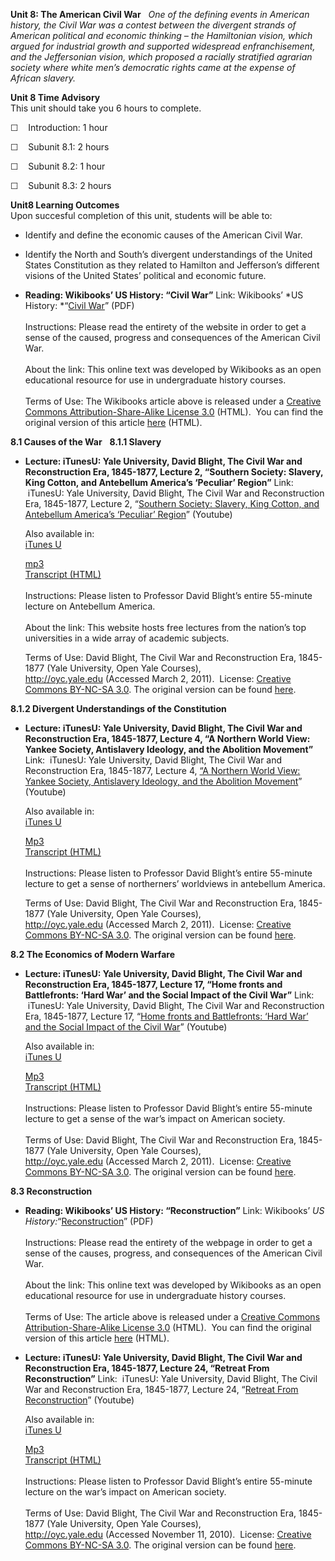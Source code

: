 **Unit 8: The American Civil War** <span id="8"></span> 
*One of the defining events in American history, the Civil War was a
contest between the divergent strands of American political and economic
thinking – the Hamiltonian vision, which argued for industrial growth
and supported widespread enfranchisement, and the Jeffersonian vision,
which proposed a racially stratified agrarian society where white men’s
democratic rights came at the expense of African slavery.*

**Unit 8 Time Advisory**  
This unit should take you 6 hours to complete.

☐    Introduction: 1 hour

☐    Subunit 8.1: 2 hours

☐    Subunit 8.2: 1 hour

☐    Subunit 8.3: 2 hours

**Unit8 Learning Outcomes**  
Upon succesful completion of this unit, students will be able to:

-   Identify and define the economic causes of the American Civil War.
-   Identify the North and South’s divergent understandings of the
    United States Constitution as they related to Hamilton and
    Jefferson’s different visions of the United States’ political and
    economic future.

-   **Reading: Wikibooks’ US History: “Civil War”**
    Link: Wikibooks’ *US History: *“[Civil
    War](https://resources.saylor.org/wwwresources/archived/site/wp-content/uploads/2011/08/HIST312-8-Civil-War.pdf)”
    (PDF)  
        
     Instructions: Please read the entirety of the website in order to
    get a sense of the caused, progress and consequences of the American
    Civil War.  
        
     About the link: This online text was developed by Wikibooks as an
    open educational resource for use in undergraduate history
    courses.  
        
     Terms of Use: The Wikibooks article above is released under a
    [Creative Commons Attribution-Share-Alike License
    3.0](http://creativecommons.org/licenses/by-sa/3.0/) (HTML).  You
    can find the original version of this article
    [here](http://en.wikibooks.org/wiki/US_History/Civil_War) (HTML).

**8.1 Causes of the War** <span id="8.1"></span> 
**8.1.1 Slavery** <span id="8.1.1"></span> 
-   **Lecture: iTunesU: Yale University, David Blight, The Civil War and
    Reconstruction Era, 1845-1877, Lecture 2, “Southern Society:
    Slavery, King Cotton, and Antebellum America’s ‘Peculiar’ Region”**
    Link:  iTunesU: Yale University, David Blight, The Civil War and
    Reconstruction Era, 1845-1877, Lecture 2, “[Southern Society:
    Slavery, King Cotton, and Antebellum America’s ‘Peculiar’
    Region](http://www.youtube.com/watch?v=IIYxuTbJBz8)” (Youtube)  
      
     Also available in:  
     [iTunes
    U](http://deimos3.apple.com/WebObjects/Core.woa/Browse/yale.edu-dz.2821767545?i=1913560108)  

    [mp3](http://openmedia.yale.edu/projects/media_viewer/video_viewer2.php?window_size=audio&type=mp3&title=HIST%20119%20-%20Lecture%202%20-%20Prof.%20David%20Blight&path=%2Fcourses%2Fspring08%2Fhist119%2Fmp3%2Fhist119_02_011708.mp3)  
     [Transcript (HTML)](http://oyc.yale.edu/transcript/543/hist-119)  
        
     Instructions: Please listen to Professor David Blight’s entire
    55-minute lecture on Antebellum America.  
        
     About the link: This website hosts free lectures from the nation’s
    top universities in a wide array of academic subjects.  
      
     Terms of Use: David Blight, The Civil War and Reconstruction Era,
    1845-1877 (Yale University, Open Yale Courses),
    <http://oyc.yale.edu> (Accessed March 2, 2011).  License: [Creative
    Commons BY-NC-SA
    3.0](http://creativecommons.org/licenses/by-nc-sa/3.0/us/). The
    original version can be found
    [here](http://oyc.yale.edu/history/civil-war-and-reconstruction/content/sessions.html).

**8.1.2 Divergent Understandings of the Constitution** <span
id="8.1.2"></span> 
-   **Lecture: iTunesU: Yale University, David Blight, The Civil War and
    Reconstruction Era, 1845-1877, Lecture 4, “A Northern World View:
    Yankee Society, Antislavery Ideology, and the Abolition Movement”**
    Link:  iTunesU: Yale University, David Blight, The Civil War and
    Reconstruction Era, 1845-1877, Lecture 4, [“A Northern World View:
    Yankee Society, Antislavery Ideology, and the Abolition
    Movement](http://www.youtube.com/watch?v=QUIu1SdMoZ8)” (Youtube)  
      
     Also available in:  
     [iTunes
    U](http://deimos3.apple.com/WebObjects/Core.woa/Browse/yale.edu-dz.2821767555?i=1281458248)  

    [Mp3](http://openmedia.yale.edu/projects/media_viewer/video_viewer2.php?window_size=audio&type=mp3&title=HIST%20119%20-%20Lecture%204%20-%20Prof.%20David%20Blight&path=%2Fcourses%2Fspring08%2Fhist119%2Fmp3%2Fhist119_04_012408.mp3)  
     [Transcript (HTML)](http://oyc.yale.edu/transcript/545/hist-119)  
        
     Instructions: Please listen to Professor David Blight’s entire
    55-minute lecture to get a sense of northerners’ worldviews in
    antebellum America.  
      
     Terms of Use: David Blight, The Civil War and Reconstruction Era,
    1845-1877 (Yale University, Open Yale Courses),
    <http://oyc.yale.edu> (Accessed March 2, 2011).  License: [Creative
    Commons BY-NC-SA
    3.0](http://creativecommons.org/licenses/by-nc-sa/3.0/us/). The
    original version can be found
    [here](http://oyc.yale.edu/history/civil-war-and-reconstruction/content/sessions.html).

**8.2 The Economics of Modern Warfare** <span id="8.2"></span> 
-   **Lecture: iTunesU: Yale University, David Blight, The Civil War and
    Reconstruction Era, 1845-1877, Lecture 17, “Home fronts and
    Battlefronts: ‘Hard War’ and the Social Impact of the Civil War”**
    Link:  iTunesU: Yale University, David Blight, The Civil War and
    Reconstruction Era, 1845-1877, Lecture 17, “[Home fronts and
    Battlefronts: ‘Hard War’ and the Social Impact of the Civil
    War](http://www.youtube.com/watch?v=VpVZQtNXyzw)” (Youtube)  
      
     Also available in:  
     [iTunes
    U](http://deimos3.apple.com/WebObjects/Core.woa/Browse/yale.edu-dz.2821767620?i=1168022318)             

    [Mp3](http://openmedia.yale.edu/projects/media_viewer/video_viewer2.php?window_size=audio&type=mp3&title=HIST%20119%20-%20Lecture%205%20-%20Prof.%20David%20Blight&path=%2Fcourses%2Fspring08%2Fhist119%2Fmp3%2Fhist119_05_012908.mp3)  
     [Transcript
    (HTML)](http://oyc.yale.edu/history/civil-war-and-reconstruction/content/transcripts/transcript-5-telling-a-free-story-fugitive-slaves)  
        
     Instructions: Please listen to Professor David Blight’s entire
    55-minute lecture to get a sense of the war’s impact on American
    society.  
        
     Terms of Use: David Blight, The Civil War and Reconstruction Era,
    1845-1877 (Yale University, Open Yale Courses),
    <http://oyc.yale.edu> (Accessed March 2, 2011).  License: [Creative
    Commons BY-NC-SA
    3.0](http://creativecommons.org/licenses/by-nc-sa/3.0/us/). The
    original version can be found
    [here](http://oyc.yale.edu/history/civil-war-and-reconstruction/content/sessions.html).

**8.3 Reconstruction** <span id="8.3"></span> 
-   **Reading: Wikibooks’ US History: “Reconstruction”**
    Link: Wikibooks’ *US
    History:*“[Reconstruction](https://resources.saylor.org/wwwresources/archived/site/wp-content/uploads/2011/08/HIST312-8.3-Reconstruction.pdf)”
    (PDF)  
        
     Instructions: Please read the entirety of the webpage in order to
    get a sense of the causes, progress, and consequences of the
    American Civil War.  
        
     About the link: This online text was developed by Wikibooks as an
    open educational resource for use in undergraduate history
    courses.  
        
     Terms of Use: The article above is released under a [Creative
    Commons Attribution-Share-Alike License
    3.0](http://creativecommons.org/licenses/by-sa/3.0/) (HTML).  You
    can find the original version of this article
    [here](http://en.wikibooks.org/wiki/US_History/Reconstruction)
    (HTML).

-   **Lecture: iTunesU: Yale University, David Blight, The Civil War and
    Reconstruction Era, 1845-1877, Lecture 24, “Retreat From
    Reconstruction”**
    Link:  iTunesU: Yale University, David Blight, The Civil War and
    Reconstruction Era, 1845-1877, Lecture 24, “[Retreat From
    Reconstruction](http://www.youtube.com/watch?v=JWnPCrq_oNQ)” (Youtube)  
      
     Also available in:   
     [iTunes
    U](http://deimos3.apple.com/WebObjects/Core.woa/Browse/yale.edu-dz.2821767655?i=1128884536)  

    [Mp3](http://openmedia.yale.edu/projects/media_viewer/video_viewer2.php?window_size=audio&type=mp3&title=HIST%20119%20-%20Lecture%205%20-%20Prof.%20David%20Blight&path=%2Fcourses%2Fspring08%2Fhist119%2Fmp3%2Fhist119_05_012908.mp3)  
     [Transcript
    (HTML)](http://oyc.yale.edu/history/civil-war-and-reconstruction/content/transcripts/transcript-5-telling-a-free-story-fugitive-slaves)  
        
     Instructions: Please listen to Professor David Blight’s entire
    55-minute lecture on the war’s impact on American society.  
        
     Terms of Use: David Blight, The Civil War and Reconstruction Era,
    1845-1877 (Yale University, Open Yale Courses),
    <http://oyc.yale.edu> (Accessed November 11, 2010).  License:
    [Creative Commons BY-NC-SA
    3.0](http://creativecommons.org/licenses/by-nc-sa/3.0/us/). The
    original version can be found
    [here](http://oyc.yale.edu/history/civil-war-and-reconstruction/content/sessions.html).


